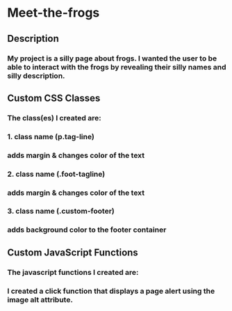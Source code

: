# Meet-the-frogs

## Description

### My project is a silly page about frogs. I wanted the user to be able to interact with the frogs by revealing their silly names and silly description.

## Custom CSS Classes

### The class(es) I created are:

### 1. class name (p.tag-line)
### adds margin & changes color of the text

### 2. class name (.foot-tagline)
### adds margin & changes color of the text

### 3. class name (.custom-footer)
### adds background color to the footer container

## Custom JavaScript Functions

### The javascript functions I created are:

### I created a click function that displays a page alert using the image alt attribute.
